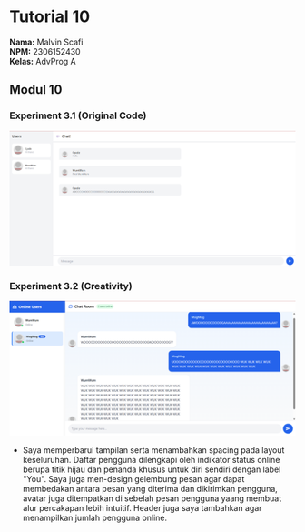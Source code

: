 # Tutorial 10
**Nama:**   Malvin Scafi<br>
**NPM:**    2306152430<br>
**Kelas:**  AdvProg A<br>

## Modul 10
### Experiment 3.1 (Original Code)
![Gambar WebChat](OriCode.png)

### Experiment 3.2 (Creativity)
![Gambar WebChat setelah dimodifikasi](Creativity.png)
- Saya memperbarui tampilan serta menambahkan spacing pada layout keseluruhan. Daftar pengguna dilengkapi oleh indikator status online berupa titik hijau dan penanda khusus untuk diri sendiri dengan label "You". Saya juga men-design gelembung pesan agar dapat membedakan antara pesan yang diterima dan dikirimkan pengguna, avatar juga ditempatkan di sebelah pesan pengguna yaang membuat alur percakapan lebih intuitif. Header juga saya tambahkan agar menampilkan jumlah pengguna online.